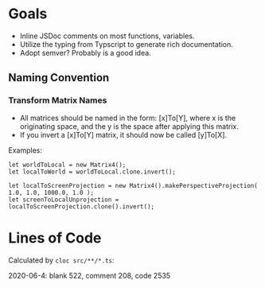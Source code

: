 # Goals

* Inline JSDoc comments on most functions, variables.
* Utilize the typing from Typscript to generate rich documentation.
* Adopt semver?  Probably is a good idea.

## Naming Convention

### Transform Matrix Names

* All matrices should be named in the form: [x]To[Y], where x is the originating space, and the y is the space after applying this matrix.
* If you invert a [x]To[Y] matrix, it should now be called [y]To[X].

Examples:

```
let worldToLocal = new Matrix4();
let localToWorld = worldToLocal.clone.invert();

let localToScreenProjection = new Matrix4().makePerspectiveProjection( 1.0, 1.0, 1000.0, 1.0 );
let screenToLocalUnprojection = localToScreenProjection.clone().invert();
```

# Lines of Code

Calculated by ```cloc src/**/*.ts```:

2020-06-4: blank 522, comment 208, code 2535
